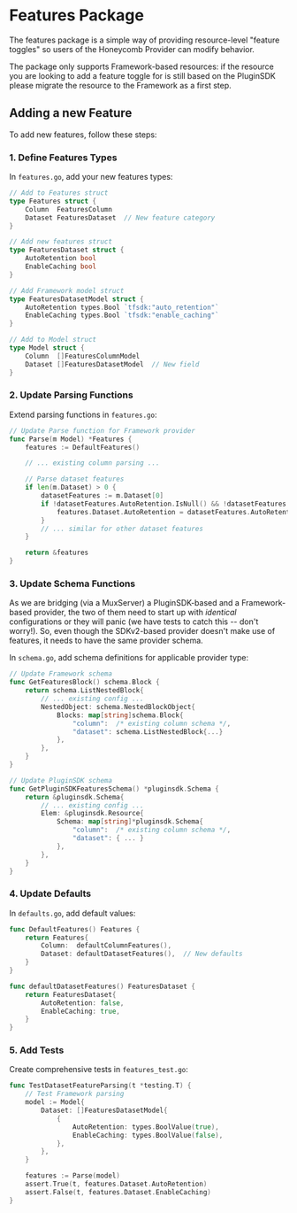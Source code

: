 # Features Package

The features package is a simple way of providing resource-level "feature toggles" so users of the Honeycomb Provider can modify behavior.

The package only supports Framework-based resources: if the resource you are looking to add a feature toggle for is still based on the PluginSDK please migrate the resource to the Framework as a first step.

## Adding a new Feature

To add new features, follow these steps:

### 1. Define Features Types

In `features.go`, add your new features types:

```go
// Add to Features struct
type Features struct {
    Column  FeaturesColumn
    Dataset FeaturesDataset  // New feature category
}

// Add new features struct
type FeaturesDataset struct {
    AutoRetention bool
    EnableCaching bool
}

// Add Framework model struct
type FeaturesDatasetModel struct {
    AutoRetention types.Bool `tfsdk:"auto_retention"`
    EnableCaching types.Bool `tfsdk:"enable_caching"`
}

// Add to Model struct
type Model struct {
    Column  []FeaturesColumnModel
    Dataset []FeaturesDatasetModel  // New field
}
```

### 2. Update Parsing Functions

Extend parsing functions in `features.go`:

```go
// Update Parse function for Framework provider
func Parse(m Model) *Features {
    features := DefaultFeatures()

    // ... existing column parsing ...

    // Parse dataset features
    if len(m.Dataset) > 0 {
        datasetFeatures := m.Dataset[0]
        if !datasetFeatures.AutoRetention.IsNull() && !datasetFeatures.AutoRetention.IsUnknown() {
            features.Dataset.AutoRetention = datasetFeatures.AutoRetention.ValueBool()
        }
        // ... similar for other dataset features
    }

    return &features
}
```

### 3. Update Schema Functions

As we are bridging (via a MuxServer) a PluginSDK-based and a Framework-based provider, the two of them need to start up with _identical_ configurations or they will panic (we have tests to catch this -- don't worry!).
So, even though the SDKv2-based provider doesn't make use of features, it needs to have the same provider schema.

In `schema.go`, add schema definitions for applicable provider type:

```go
// Update Framework schema
func GetFeaturesBlock() schema.Block {
    return schema.ListNestedBlock{
        // ... existing config ...
        NestedObject: schema.NestedBlockObject{
            Blocks: map[string]schema.Block{
                "column":  /* existing column schema */,
                "dataset": schema.ListNestedBlock{...}
            },
        },
    }
}

// Update PluginSDK schema
func GetPluginSDKFeaturesSchema() *pluginsdk.Schema {
    return &pluginsdk.Schema{
        // ... existing config ...
        Elem: &pluginsdk.Resource{
            Schema: map[string]*pluginsdk.Schema{
                "column":  /* existing column schema */,
                "dataset": { ... }
            },
        },
    }
}
```

### 4. Update Defaults

In `defaults.go`, add default values:

```go
func DefaultFeatures() Features {
    return Features{
        Column:  defaultColumnFeatures(),
        Dataset: defaultDatasetFeatures(),  // New defaults
    }
}

func defaultDatasetFeatures() FeaturesDataset {
    return FeaturesDataset{
        AutoRetention: false,
        EnableCaching: true,
    }
}
```

### 5. Add Tests

Create comprehensive tests in `features_test.go`:

```go
func TestDatasetFeatureParsing(t *testing.T) {
    // Test Framework parsing
    model := Model{
        Dataset: []FeaturesDatasetModel{
            {
                AutoRetention: types.BoolValue(true),
                EnableCaching: types.BoolValue(false),
            },
        },
    }

    features := Parse(model)
    assert.True(t, features.Dataset.AutoRetention)
    assert.False(t, features.Dataset.EnableCaching)
}
```
